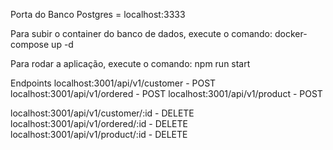 Porta do Banco Postgres = localhost:3333

Para subir o container do banco de dados, execute o comando:
docker-compose up -d

Para rodar a aplicação, execute o comando:
npm run start

Endpoints
localhost:3001/api/v1/customer - POST
localhost:3001/api/v1/ordered - POST
localhost:3001/api/v1/product - POST

localhost:3001/api/v1/customer/:id - DELETE
localhost:3001/api/v1/ordered/:id - DELETE
localhost:3001/api/v1/product/:id - DELETE